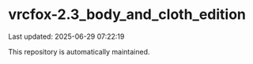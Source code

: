 # vrcfox-2.3_body_and_cloth_edition

Last updated: 2025-06-29 07:22:19

This repository is automatically maintained.
